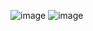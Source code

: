 ![image](https://user-images.githubusercontent.com/93760545/158804458-4708c924-916b-4d6d-ad61-c59144e64dc9.png)
![image](https://user-images.githubusercontent.com/93760545/158804708-9454d7f8-783d-4326-a610-8c1f68a7dcaa.png)
